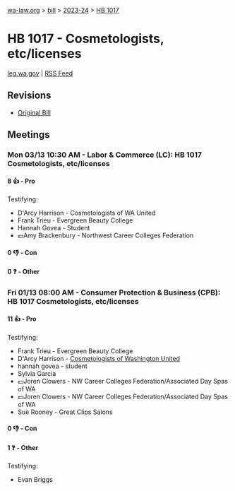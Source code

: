 [wa-law.org](/) > [bill](/bill/) > [2023-24](/bill/2023-24/) > [HB 1017](/bill/2023-24/hb/1017/)

# HB 1017 - Cosmetologists, etc/licenses
[leg.wa.gov](https://app.leg.wa.gov/billsummary?BillNumber=1017&Year=2023&Initiative=false) | [RSS Feed](./rss.xml)

## Revisions
* [Original Bill](1/)

## Meetings
### Mon 03/13 10:30 AM - Labor & Commerce (LC): HB 1017 Cosmetologists, etc/licenses
#### 8 👍 - Pro
Testifying:
* D'Arcy Harrison - Cosmetologists of WA United
* Frank Trieu - Evergreen Beauty College
* Hannah Govea - Student
* 💵Amy Brackenbury - Northwest Career Colleges Federation

#### 0 👎 - Con

#### 0 ❓ - Other

### Fri 01/13 08:00 AM - Consumer Protection & Business (CPB): HB 1017 Cosmetologists, etc/licenses
#### 11 👍 - Pro
Testifying:
* Frank Trieu - Evergreen Beauty College
* D'Arcy Harrison - [Cosmetologists of Washington United](/org/cosmetologists_of_washington_united/)
* hannah govea - student
* Sylvia Garcia
* 💵Joren Clowers - NW Career Colleges Federation/Associated Day Spas of WA
* 💵Joren Clowers - NW Career Colleges Federation/Associated Day Spas of WA
* Sue Rooney - Great Clips Salons

#### 0 👎 - Con

#### 1 ❓ - Other
Testifying:
* Evan Briggs
